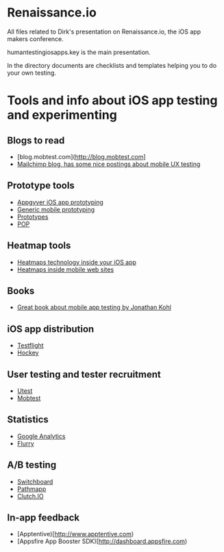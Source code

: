 # Renaissance.io

All files related to Dirk's presentation on Renaissance.io, the iOS app makers conference.

humantestingiosapps.key is the main presentation.

In the directory documents are checklists and templates helping you to do your own testing.

# Tools and info about iOS app testing and experimenting

## Blogs to read
* [blog.mobtest.com](http://blog.mobtest.com]
* [Mailchimp blog, has some nice postings about mobile UX testing](http://blog.mailchimp.com/tag/mobile-research/)

## Prototype tools
* [Appgyver iOS app prototyping](http://www.appgyver.com/)
* [Generic mobile prototyping](http://www.fluidui.com/)
* [Prototypes](http://prototypesapp.com/)
* [POP](https://itunes.apple.com/us/app/pop-prototyping-on-paper/id555647796?mt=8)

## Heatmap tools
* [Heatmaps technology inside your iOS app](https://heatma.ps/)
* [Heatmaps inside mobile web sites](http://heatdata.com/)

## Books
* [Great book about mobile app testing by Jonathan Kohl](http://www.kohl.ca/2012/tap-into-mobile-application-testing-book-now-available-in-beta/)

## iOS app distribution
* [Testflight](https://testflightapp.com/)
* [Hockey](http://hockeyapp.net/)

## User testing and tester recruitment
* [Utest](http://utest.com)
* [Mobtest](http://mobtest.com)

## Statistics
* [Google Analytics](http://www.google.com/analytics/features/mobile.html)
* [Flurry](http://www.flurry.com/)

## A/B testing
* [Switchboard](https://github.com/KeepSafe/Switchboard)
* [Pathmapp](http://pathmapp.com )
* [Clutch.IO](https://clutch.io/)

## In-app feedback
* [Apptentive)[http://www.apptentive.com)
* [Appsfire App Booster SDK)[http://dashboard.appsfire.com)
